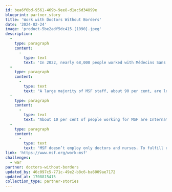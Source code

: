 ```yaml
---
id: bea6f0bd-9561-469b-9ee8-d1ac6d34899e
blueprint: partner_story
title: 'Work with Doctors Without Borders'
date: '2024-02-24'
image: 'product-5be2adf5dc415.[1090].jpeg'
description:
  -
    type: paragraph
    content:
      -
        type: text
        text: 'In 2022, nearly 68,000 people worked with Médecins Sans Frontières and contributed to giving lifesaving medical assistance to people who would otherwise be denied access to healthcare, clean water and shelter.'
  -
    type: paragraph
    content:
      -
        type: text
        text: "A large majority of MSF staff, about 90 per cent, are locally hired in their country of residence, working for MSF assistance programmes in proximity with the people and communities we support, or in MSF offices around the world. \_"
  -
    type: paragraph
    content:
      -
        type: text
        text: "About 10 per cent of people working for MSF are Internationally Mobile Staff, specialists or senior managers hired on fixed-term contracts to carry out assignments in countries of intervention. \_"
  -
    type: paragraph
    content:
      -
        type: text
        text: "MSF doesn’t employ only doctors and nurses. To fulfill our social mission, we recruit employees from a large range of professions in the medical, finance, logistics, IT, administration, human resources, and communications fields, and in other areas. \_"
link: 'https://www.msf.org/work-msf'
challenges:
  - war
partner: doctors-without-borders
updated_by: 46c097c5-771c-49e2-b8c6-ba6009ae7172
updated_at: 1708815415
collection_type: partner-stories
---
```

